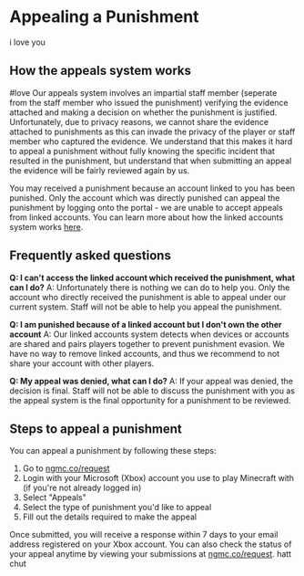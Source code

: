 # Appealing a Punishment
i love you
## How the appeals system works
#love
Our appeals system involves an impartial staff member (seperate from the staff member who issued the punishment) verifying the evidence attached and making a decision on whether the punishment is justified. Unfortunately, due to privacy reasons, we cannot share the evidence attached to punishments as this can invade the privacy of the player or staff member who captured the evidence. We understand that this makes it hard to appeal a punishment without fully knowing the specific incident that resulted in the punishment, but understand that when submitting an appeal the evidence will be fairly reviewed again by us.

You may received a punishment because an account linked to you has been punished. Only the account which was directly punished can appeal the punishment by logging onto the portal - we are unable to accept appeals from linked accounts. You can learn more about how the linked accounts system works [here](https://support.nethergames.org/linked-accounts).

## Frequently asked questions

**Q: I can't access the linked account which received the punishment, what can I do?** A: Unfortunately there is nothing we can do to help you. Only the account who directly received the punishment is able to appeal under our current system. Staff will not be able to help you appeal the punishment. 

**Q: I am punished because of a linked account but I don't own the other account** A: Our linked accounts system detects when devices or accounts are shared and pairs players together to prevent punishment evasion. We have no way to remove linked accounts, and thus we recommend to not share your account with other players. 

**Q: My appeal was denied, what can I do?** A: If your appeal was denied, the decision is final. Staff will not be able to discuss the punishment with you as the appeal system is the final opportunity for a punishment to be reviewed.

## Steps to appeal a punishment

You can appeal a punishment by following these steps:

1. Go to [ngmc.co/request](https://ngmc.co/request)
2. Login with your Microsoft (Xbox) account you use to play Minecraft with (if you're not already logged in)
3. Select "Appeals"
4. Select the type of punishment you'd like to appeal
5. Fill out the details required to make the appeal

Once submitted, you will receive a response within 7 days to your email address registered on your Xbox account. You can also check the status of your appeal anytime by viewing your submissions at [ngmc.co/request](https://ngmc.co/request).
hatt
chut
